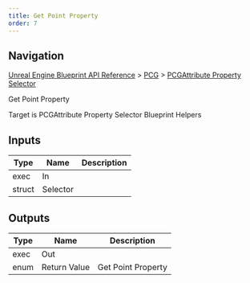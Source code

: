 ```yaml
---
title: Get Point Property
order: 7
---
```

## Navigation

[Unreal Engine Blueprint API Reference](https://dev.epicgames.com/documentation/en-us/unreal-engine/BlueprintAPI) > [PCG](https://dev.epicgames.com/documentation/en-us/unreal-engine/BlueprintAPI/PCG) > [PCGAttribute Property Selector](https://dev.epicgames.com/documentation/en-us/unreal-engine/BlueprintAPI/PCG/PCGAttributePropertySelector)

Get Point Property

Target is PCGAttribute Property Selector Blueprint Helpers

## Inputs

| Type | Name | Description |
| --- | --- | --- |
| exec | In |  |
| struct | Selector |  |

## Outputs

| Type | Name | Description |
| --- | --- | --- |
| exec | Out |  |
| enum | Return Value | Get Point Property |
